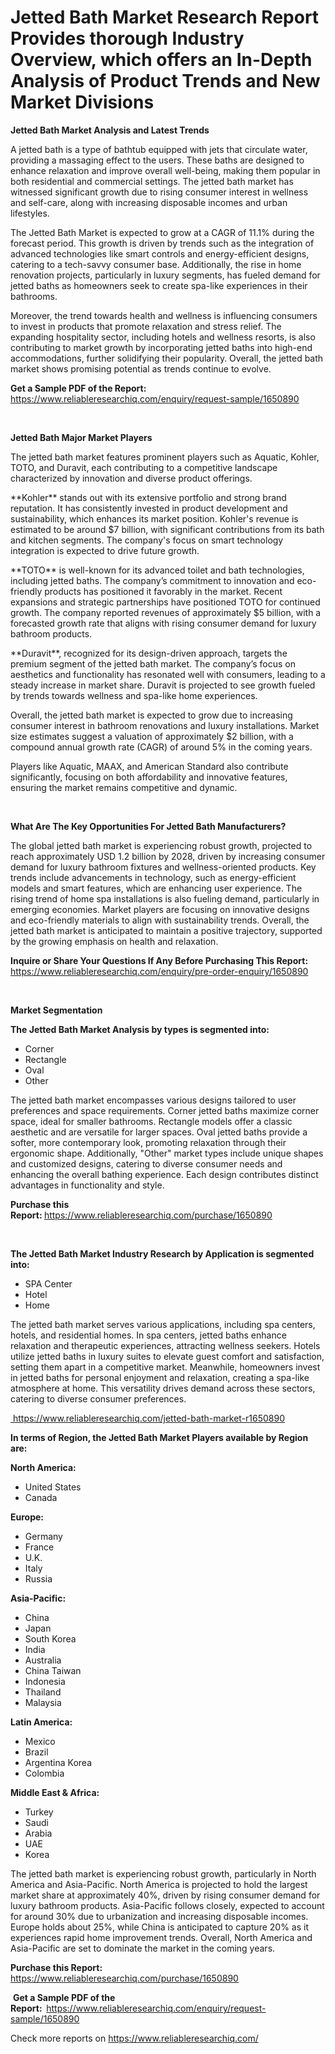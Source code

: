 <p><h1>Jetted Bath Market Research Report Provides thorough Industry Overview, which offers an In-Depth Analysis of Product Trends and New Market Divisions</h1></p><p><strong>Jetted Bath Market Analysis and Latest Trends</strong></p>
<p><p>A jetted bath is a type of bathtub equipped with jets that circulate water, providing a massaging effect to the users. These baths are designed to enhance relaxation and improve overall well-being, making them popular in both residential and commercial settings. The jetted bath market has witnessed significant growth due to rising consumer interest in wellness and self-care, along with increasing disposable incomes and urban lifestyles.</p><p>The Jetted Bath Market is expected to grow at a CAGR of 11.1% during the forecast period. This growth is driven by trends such as the integration of advanced technologies like smart controls and energy-efficient designs, catering to a tech-savvy consumer base. Additionally, the rise in home renovation projects, particularly in luxury segments, has fueled demand for jetted baths as homeowners seek to create spa-like experiences in their bathrooms.</p><p>Moreover, the trend towards health and wellness is influencing consumers to invest in products that promote relaxation and stress relief. The expanding hospitality sector, including hotels and wellness resorts, is also contributing to market growth by incorporating jetted baths into high-end accommodations, further solidifying their popularity. Overall, the jetted bath market shows promising potential as trends continue to evolve.</p></p>
<p><strong>Get a Sample PDF of the Report:&nbsp;</strong> <a href="https://www.reliableresearchiq.com/enquiry/request-sample/1650890?utm_campaign=2257&utm_medium=2&utm_source=Github&utm_content=ia&utm_term=06022025&utm_id=jetted-bath">https://www.reliableresearchiq.com/enquiry/request-sample/1650890</a></p>
<p>&nbsp;</p>
<p><strong>Jetted Bath Major Market Players</strong></p>
<p><p>The jetted bath market features prominent players such as Aquatic, Kohler, TOTO, and Duravit, each contributing to a competitive landscape characterized by innovation and diverse product offerings.</p><p>**Kohler** stands out with its extensive portfolio and strong brand reputation. It has consistently invested in product development and sustainability, which enhances its market position. Kohler's revenue is estimated to be around $7 billion, with significant contributions from its bath and kitchen segments. The company's focus on smart technology integration is expected to drive future growth.</p><p>**TOTO** is well-known for its advanced toilet and bath technologies, including jetted baths. The company’s commitment to innovation and eco-friendly products has positioned it favorably in the market. Recent expansions and strategic partnerships have positioned TOTO for continued growth. The company reported revenues of approximately $5 billion, with a forecasted growth rate that aligns with rising consumer demand for luxury bathroom products.</p><p>**Duravit**, recognized for its design-driven approach, targets the premium segment of the jetted bath market. The company’s focus on aesthetics and functionality has resonated well with consumers, leading to a steady increase in market share. Duravit is projected to see growth fueled by trends towards wellness and spa-like home experiences. </p><p>Overall, the jetted bath market is expected to grow due to increasing consumer interest in bathroom renovations and luxury installations. Market size estimates suggest a valuation of approximately $2 billion, with a compound annual growth rate (CAGR) of around 5% in the coming years. </p><p>Players like Aquatic, MAAX, and American Standard also contribute significantly, focusing on both affordability and innovative features, ensuring the market remains competitive and dynamic.</p></p>
<p>&nbsp;</p>
<p><strong>What Are The Key Opportunities For Jetted Bath Manufacturers?</strong></p>
<p><p>The global jetted bath market is experiencing robust growth, projected to reach approximately USD 1.2 billion by 2028, driven by increasing consumer demand for luxury bathroom fixtures and wellness-oriented products. Key trends include advancements in technology, such as energy-efficient models and smart features, which are enhancing user experience. The rising trend of home spa installations is also fueling demand, particularly in emerging economies. Market players are focusing on innovative designs and eco-friendly materials to align with sustainability trends. Overall, the jetted bath market is anticipated to maintain a positive trajectory, supported by the growing emphasis on health and relaxation.</p></p>
<p><strong>Inquire or Share Your Questions If Any Before Purchasing This Report:</strong> <a href="https://www.reliableresearchiq.com/enquiry/pre-order-enquiry/1650890?utm_campaign=2257&utm_medium=2&utm_source=Github&utm_content=ia&utm_term=06022025&utm_id=jetted-bath">https://www.reliableresearchiq.com/enquiry/pre-order-enquiry/1650890</a></p>
<p>&nbsp;</p>
<p><strong>Market Segmentation</strong></p>
<p><strong>The Jetted Bath Market Analysis by types is segmented into:</strong></p>
<p><ul><li>Corner</li><li>Rectangle</li><li>Oval</li><li>Other</li></ul></p>
<p><p>The jetted bath market encompasses various designs tailored to user preferences and space requirements. Corner jetted baths maximize corner space, ideal for smaller bathrooms. Rectangle models offer a classic aesthetic and are versatile for larger spaces. Oval jetted baths provide a softer, more contemporary look, promoting relaxation through their ergonomic shape. Additionally, "Other" market types include unique shapes and customized designs, catering to diverse consumer needs and enhancing the overall bathing experience. Each design contributes distinct advantages in functionality and style.</p></p>
<p><strong>Purchase this Report:&nbsp;</strong><a href="https://www.reliableresearchiq.com/purchase/1650890?utm_campaign=2257&utm_medium=2&utm_source=Github&utm_content=ia&utm_term=06022025&utm_id=jetted-bath">https://www.reliableresearchiq.com/purchase/1650890</a></p>
<p>&nbsp;</p>
<p><strong>The Jetted Bath Market Industry Research by Application is segmented into:</strong></p>
<p><ul><li>SPA Center</li><li>Hotel</li><li>Home</li></ul></p>
<p><p>The jetted bath market serves various applications, including spa centers, hotels, and residential homes. In spa centers, jetted baths enhance relaxation and therapeutic experiences, attracting wellness seekers. Hotels utilize jetted baths in luxury suites to elevate guest comfort and satisfaction, setting them apart in a competitive market. Meanwhile, homeowners invest in jetted baths for personal enjoyment and relaxation, creating a spa-like atmosphere at home. This versatility drives demand across these sectors, catering to diverse consumer preferences.</p></p>
<p><a href="https://www.reliableresearchiq.com/jetted-bath-market-r1650890?utm_campaign=2257&utm_medium=2&utm_source=Github&utm_content=ia&utm_term=06022025&utm_id=jetted-bath">&nbsp;https://www.reliableresearchiq.com/jetted-bath-market-r1650890</a></p>
<p><strong>In terms of Region, the Jetted Bath Market Players available by Region are:</strong></p>
<p>
    <p> <strong> North America: </strong>
        <ul>
            <li>United States</li>
            <li>Canada</li>
        </ul>
        </p> 
    <p> <strong> Europe: </strong>
        <ul>
            <li>Germany</li>
            <li>France</li>
            <li>U.K.</li>
            <li>Italy</li>
            <li>Russia</li>
        </ul>
        </p> 
    <p> <strong> Asia-Pacific: </strong>
        <ul>
            <li>China</li>
            <li>Japan</li>
            <li>South Korea</li>
            <li>India</li>
            <li>Australia</li>
            <li>China Taiwan</li>
            <li>Indonesia</li>
            <li>Thailand</li>
            <li>Malaysia</li>
        </ul>
        </p> 
    <p> <strong> Latin America: </strong>
        <ul>
            <li>Mexico</li>
            <li>Brazil</li>
            <li>Argentina Korea</li>
            <li>Colombia</li>
        </ul>
        </p> 
    <p> <strong> Middle East & Africa: </strong>
        <ul>
            <li>Turkey</li>
            <li>Saudi</li>
            <li>Arabia</li>
            <li>UAE</li>
            <li>Korea</li>
        </ul>
    </p>
    </p>
<p><p>The jetted bath market is experiencing robust growth, particularly in North America and Asia-Pacific. North America is projected to hold the largest market share at approximately 40%, driven by rising consumer demand for luxury bathroom products. Asia-Pacific follows closely, expected to account for around 30% due to urbanization and increasing disposable incomes. Europe holds about 25%, while China is anticipated to capture 20% as it experiences rapid home improvement trends. Overall, North America and Asia-Pacific are set to dominate the market in the coming years.</p></p>
<p><strong>Purchase this Report: </strong><a href="https://www.reliableresearchiq.com/purchase/1650890?utm_campaign=2257&utm_medium=2&utm_source=Github&utm_content=ia&utm_term=06022025&utm_id=jetted-bath">https://www.reliableresearchiq.com/purchase/1650890</a></p>
<p>&nbsp;<strong>Get a Sample PDF of the Report:&nbsp;&nbsp;</strong><a href="https://www.reliableresearchiq.com/enquiry/request-sample/1650890?utm_campaign=2257&utm_medium=2&utm_source=Github&utm_content=ia&utm_term=06022025&utm_id=jetted-bath">https://www.reliableresearchiq.com/enquiry/request-sample/1650890</a></p>
<p><strong></strong></p>
<p>Check more reports on <a href="https://www.reliableresearchiq.com/?utm_campaign=2257&utm_medium=2&utm_source=Github&utm_content=ia&utm_term=06022025&utm_id=jetted-bath">https://www.reliableresearchiq.com/</a></p>